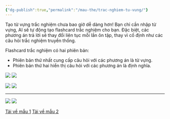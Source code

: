 ```yaml
---
{"dg-publish":true,"permalink":"/mau-the/trac-nghiem-tu-vung/"}
---
```


Tạo từ vựng trắc nghiệm chưa bao giờ dễ dàng hơn! Bạn chỉ cần nhập từ vựng, AI sẽ tự động tạo flashcard trắc nghiệm cho bạn. Đặc biệt, các phương án trả lời sẽ thay đổi liên tục mỗi lần ôn tập, thay vì cố định như các câu hỏi trắc nghiệm truyền thống.

Flashcard trắc nghiệm có hai phiên bản:
- Phiên bản thứ nhất cung cấp câu hỏi với các phương án là từ vựng.
- Phiên bản thứ hai hiển thị câu hỏi với các phương án là định nghĩa.

![](https://i.imgur.com/jqTP5wp.gif)
![](https://i.imgur.com/3yxDrq6.gif)

![](https://i.imgur.com/jZJ532m.png)
![](https://i.imgur.com/ceq4mK4.png)

---
![](https://i.imgur.com/zX6QE1H.png)
![](https://i.imgur.com/Cok3i29.png)

[Tải về mẫu 1](https://drive.google.com/file/d/1Td8DJjWlNLYypGllofLUMwY1vOQn7zK3/view?usp=sharing)
[Tải về mẫu 2](https://drive.google.com/file/d/1aydBk7uPhMp31SLAF4-CkNHTu6DZC13J/view?usp=sharing)
